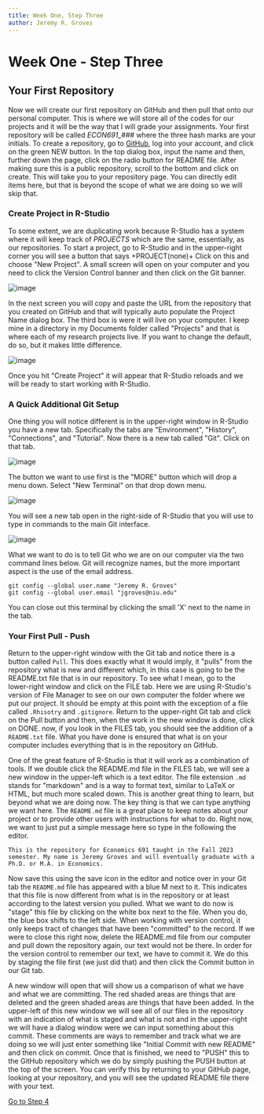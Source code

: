 ```yaml
---
title: Week One, Step Three
author: Jeremy R. Groves
---
```


# Week One - Step Three
## Your First Repository

Now we will create our first repository on GitHub and then pull that onto our personal computer. This is where we will store all of the codes for our projects and it will be the way that I will grade your assignments. Your first repository will be called *ECON691_###* where the three hash marks are your initials. To create a repository, go to [GitHub](www.github.com), log into your account, and click on the green NEW button. In the top dialog box, input the name and then, further down the page, click on the radio button for README file. After making sure this is a public repository, scroll to the bottom and click on create. This will take you to your repository page. You can directly edit items here, but that is beyond the scope of what we are doing so we will skip that. 

### Create Project in R-Studio

To some extent, we are duplicating work because R-Studio has a system where it will keep track of *PROJECTS* which are the same, essentially, as our repositories. To start a project, go to R-Studio and in the upper-right corner you will see a button that says +PROJECT(none)+ Click on this and choose "New Project". A small screen will open on your computer and you need to click the Version Control banner and then click on the Git banner.  

![image](https://github.com/jrgroves/ECON691/assets/52717006/64332c4b-b877-40b7-bc5b-a5c91569ecc3)  

In the next screen you will copy and paste the URL from the repository that you created on GitHub and that will typically auto populate the Project Name dialog box. The third box is were it will live on your computer. I keep mine in a directory in my Documents folder called "Projects" and that is where each of my research projects live. If you want to change the default, do so, but it makes little difference.  

![image](https://github.com/jrgroves/ECON691/assets/52717006/6a2e5628-6035-4016-9ab1-997a0459726a)  

Once you hit "Create Project" it will appear that R-Studio reloads and we will be ready to start working with R-Studio.  

### A Quick Additional Git Setup

One thing you will notice different is in the upper-right window in R-Studio you have a new tab. Specifically the tabs are "Environment", "History", "Connections", and "Tutorial". Now there is a new tab called "Git". Click on that tab.  

![image](https://github.com/jrgroves/ECON691/assets/52717006/b5a48908-8a66-4075-b261-cae64add552d)  

The button we want to use first is the "MORE" button which will drop a menu down. Select "New Terminal" on that drop down menu.  

![image](https://github.com/jrgroves/ECON691/assets/52717006/57778b3e-eae4-412a-86a9-840459593640)  

You will see a new tab open in the right-side of R-Studio that you will use to type in commands to the main Git interface.  

![image](https://github.com/jrgroves/ECON691/assets/52717006/77557241-2543-43cf-93cd-89083ace16f7)  

What we want to do is to tell Git who we are on our computer via the two command lines below. Git will recognize names, but the more important aspect is the use of the email address.  

```Git
git config --global user.name "Jeremy R. Groves"
git config --global user.email "jgroves@niu.edu"
```

You can close out this terminal by clicking the small 'X' next to the name in the tab.

### Your First Pull - Push
Return to the upper-right window with the Git tab and notice there is a button called `Pull`. This does exactly what it would imply, it "pulls" from the repository what is new and different which, in this case is going to be the README.txt file that is in our repository. To see what I mean, go to the lower-right window and click on the FILE tab. Here we are using R-Studio's version of File Manager to see on our own computer the folder where we put our project. It should be empty at this point with the exception of a file called `.Rhisotry` and `.gitignore`. Return to the upper-right Git tab and click on the Pull button and then, when the work in the new window is done, click on DONE. now, if you look in the FILES tab, you should see the addition of a `README.txt` file. What you have done is ensured that what is on your computer includes everything that is in the repository on GitHub.  

One of the great feature of R-Studio is that it will work as a combination of tools. If we double click the README.md file in the FILES tab, we will see a new window in the upper-left which is a text editor. The file extension `.md` stands for "markdown" and is a way to format text, similar to LaTeX or HTML, but much more scaled down. This is another great thing to learn, but beyond what we are doing now. The key thing is that we can type anything we want here. The `README.md` file is a great place to keep notes about your project or to provide other users with instructions for what to do. Right now, we want to just put a simple message here so type in the following the editor.

```
This is the repository for Economics 691 taught in the Fall 2023 semester. My name is Jeremy Groves and will eventually graduate with a Ph.D. or M.A. in Economics.
```

Now save this using the save icon in the editor and notice over in your Git tab the `README.md` file has appeared with a blue M next to it. This indicates that this file is now different from what is in the repository or at least according to the latest version you pulled. What we want to do now is "stage" this file by clicking on the white box next to the file. When you do, the blue box shifts to the left side. When working with version control, it only keeps tract of changes that have been "committed" to the record. If we were to close this right now, delete the README.md file from our computer and pull down the repository again, our text would not be there. In order for the version control to remember our text, we have to commit it. We do this by staging the file first (we just did that) and then click the Commit button in our Git tab.  

A new window will open that will show us a comparison of what we have and what we are committing. The red shaded areas are things that are deleted and the green shaded areas are things that have been added. In the upper-left of this new window we will see all of our files in the repository with an indication of what is staged and what is not and in the upper-right we will have a dialog window were we can input something about this commit. These comments are ways to remember and track what we are doing so we will just enter something like "Initial Commit with new README" and then click on commit. Once that is finished, we need to "PUSH" this to the GitHub repository which we do by simply pushing the PUSH button at the top of the screen. You can verify this by returning to your GitHub page, looking at your repository, and you will see the updated README file there with your text.

[Go to Step 4](w1_st4.md)

